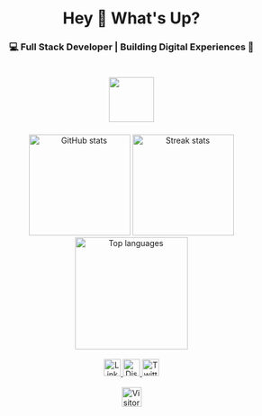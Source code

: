 <h1 align="center">Hey 👋 What's Up?</h1>

<h3 align="center">💻 Full Stack Developer | Building Digital Experiences 🌌</h3>

<br>

<div align="center">
  <!-- Bigger Tech Icons -->
  <img src="https://skillicons.dev/icons?i=react,nextjs,vue,angular,ts,js,nodejs,express,nestjs,python,django,flask,mongodb,postgres,mysql,redis,graphql,docker,kubernetes,aws,firebase,tailwind,html,css,git,github,vscode,figma,linux" height="80" style="margin: 5px;" />
</div>

<br>

<div align="center">
  <!-- GitHub Stats -->
  <img src="https://github-readme-stats.vercel.app/api?username=AyoubElam&show_icons=true&count_private=true&bg_color=0a0a0f&title_color=9f7cff&text_color=cfcfff&icon_color=9f7cff&border_color=6c63ff" height="180" alt="GitHub stats" />

  <!-- Streak Stats -->
  <img src="https://github-readme-streak-stats.herokuapp.com/?user=AyoubElam&background=0a0a0f&ring=9f7cff&fire=cfcfff&currStreakLabel=9f7cff&sideNums=cfcfff&currStreakNum=6c63ff&sideLabels=9f7cff&dates=a0a0ff&border=6c63ff" height="180" alt="Streak stats" />

  <!-- Top Languages (dynamic & includes private repos) -->
  <img src="https://github-readme-stats.vercel.app/api/top-langs/?username=AyoubElam&layout=compact&langs_count=10&count_private=true&bg_color=0a0a0f&title_color=9f7cff&text_color=cfcfff&border_color=6c63ff" height="200" alt="Top languages" />
</div>

<br clear="both">

<div align="center">
  <!-- Social Badges -->
  <a href="https://www.linkedin.com/in/ayoub-elamrani-059120317/" target="_blank">
    <img src="https://img.shields.io/static/v1?message=LinkedIn&logo=linkedin&label=&color=9f7cff&logoColor=ffffff&labelColor=&style=for-the-badge" height="30" alt="LinkedIn logo" />
  </a>
  <a href="https://discord.com/users/cheezy._.11" target="_blank">
    <img src="https://img.shields.io/static/v1?message=Discord&logo=discord&label=&color=cfcfff&logoColor=ffffff&labelColor=&style=for-the-badge" height="30" alt="Discord logo" />
  </a>
  <a href="https://twitter.com/yourusername" target="_blank">
    <img src="https://img.shields.io/static/v1?message=Twitter&logo=twitter&label=&color=9f7cff&logoColor=ffffff&labelColor=&style=for-the-badge" height="30" alt="Twitter logo" />
  </a>
</div>

<br>

<div align="center">
  <!-- Visitor Count -->
  <img src="https://visitor-badge.laobi.icu/badge?page_id=AyoubElam.AyoubElam" alt="Visitor count" height="35" />
</div>
